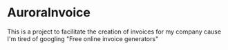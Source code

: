 # AuroraInvoice
This is a project to facilitate the creation of invoices for my company cause I'm tired of googling "Free online invoice generators"
